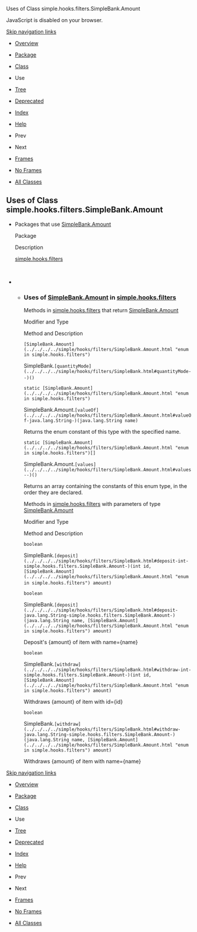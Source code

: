 Uses of Class simple.hooks.filters.SimpleBank.Amount   <!-- try { if (location.href.indexOf('is-external=true') == -1) { parent.document.title="Uses of Class simple.hooks.filters.SimpleBank.Amount"; } } catch(err) { } //-->

JavaScript is disabled on your browser.

[Skip navigation links](#skip.navbar.top "Skip navigation links")

*   [Overview](../../../../overview-summary.html)
*   [Package](../package-summary.html)
*   [Class](../../../../simple/hooks/filters/SimpleBank.Amount.html "enum in simple.hooks.filters")
*   Use
*   [Tree](../package-tree.html)
*   [Deprecated](../../../../deprecated-list.html)
*   [Index](../../../../index-files/index-1.html)
*   [Help](../../../../help-doc.html)

*   Prev
*   Next

*   [Frames](../../../../index.html?simple/hooks/filters/class-use/SimpleBank.Amount.html)
*   [No Frames](SimpleBank.Amount.html)

*   [All Classes](../../../../allclasses-noframe.html)

<!-- allClassesLink = document.getElementById("allclasses\_navbar\_top"); if(window==top) { allClassesLink.style.display = "block"; } else { allClassesLink.style.display = "none"; } //-->

Uses of Class  
simple.hooks.filters.SimpleBank.Amount
------------------------------------------------------

*   Packages that use [SimpleBank.Amount](../../../../simple/hooks/filters/SimpleBank.Amount.html "enum in simple.hooks.filters") 
    
    Package
    
    Description
    
    [simple.hooks.filters](#simple.hooks.filters)
    
     
    
*   *   ### Uses of [SimpleBank.Amount](../../../../simple/hooks/filters/SimpleBank.Amount.html "enum in simple.hooks.filters") in [simple.hooks.filters](../../../../simple/hooks/filters/package-summary.html)
        
        Methods in [simple.hooks.filters](../../../../simple/hooks/filters/package-summary.html) that return [SimpleBank.Amount](../../../../simple/hooks/filters/SimpleBank.Amount.html "enum in simple.hooks.filters") 
        
        Modifier and Type
        
        Method and Description
        
        `[SimpleBank.Amount](../../../../simple/hooks/filters/SimpleBank.Amount.html "enum in simple.hooks.filters")`
        
        SimpleBank.`[quantityMode](../../../../simple/hooks/filters/SimpleBank.html#quantityMode--)()` 
        
        `static [SimpleBank.Amount](../../../../simple/hooks/filters/SimpleBank.Amount.html "enum in simple.hooks.filters")`
        
        SimpleBank.Amount.`[valueOf](../../../../simple/hooks/filters/SimpleBank.Amount.html#valueOf-java.lang.String-)(java.lang.String name)`
        
        Returns the enum constant of this type with the specified name.
        
        `static [SimpleBank.Amount](../../../../simple/hooks/filters/SimpleBank.Amount.html "enum in simple.hooks.filters")[]`
        
        SimpleBank.Amount.`[values](../../../../simple/hooks/filters/SimpleBank.Amount.html#values--)()`
        
        Returns an array containing the constants of this enum type, in the order they are declared.
        
        Methods in [simple.hooks.filters](../../../../simple/hooks/filters/package-summary.html) with parameters of type [SimpleBank.Amount](../../../../simple/hooks/filters/SimpleBank.Amount.html "enum in simple.hooks.filters") 
        
        Modifier and Type
        
        Method and Description
        
        `boolean`
        
        SimpleBank.`[deposit](../../../../simple/hooks/filters/SimpleBank.html#deposit-int-simple.hooks.filters.SimpleBank.Amount-)(int id, [SimpleBank.Amount](../../../../simple/hooks/filters/SimpleBank.Amount.html "enum in simple.hooks.filters") amount)` 
        
        `boolean`
        
        SimpleBank.`[deposit](../../../../simple/hooks/filters/SimpleBank.html#deposit-java.lang.String-simple.hooks.filters.SimpleBank.Amount-)(java.lang.String name, [SimpleBank.Amount](../../../../simple/hooks/filters/SimpleBank.Amount.html "enum in simple.hooks.filters") amount)`
        
        Deposit's {amount} of item with name={name}
        
        `boolean`
        
        SimpleBank.`[withdraw](../../../../simple/hooks/filters/SimpleBank.html#withdraw-int-simple.hooks.filters.SimpleBank.Amount-)(int id, [SimpleBank.Amount](../../../../simple/hooks/filters/SimpleBank.Amount.html "enum in simple.hooks.filters") amount)`
        
        Withdraws {amount} of item with id={id}
        
        `boolean`
        
        SimpleBank.`[withdraw](../../../../simple/hooks/filters/SimpleBank.html#withdraw-java.lang.String-simple.hooks.filters.SimpleBank.Amount-)(java.lang.String name, [SimpleBank.Amount](../../../../simple/hooks/filters/SimpleBank.Amount.html "enum in simple.hooks.filters") amount)`
        
        Withdraws {amount} of item with name={name}
        

[Skip navigation links](#skip.navbar.bottom "Skip navigation links")

*   [Overview](../../../../overview-summary.html)
*   [Package](../package-summary.html)
*   [Class](../../../../simple/hooks/filters/SimpleBank.Amount.html "enum in simple.hooks.filters")
*   Use
*   [Tree](../package-tree.html)
*   [Deprecated](../../../../deprecated-list.html)
*   [Index](../../../../index-files/index-1.html)
*   [Help](../../../../help-doc.html)

*   Prev
*   Next

*   [Frames](../../../../index.html?simple/hooks/filters/class-use/SimpleBank.Amount.html)
*   [No Frames](SimpleBank.Amount.html)

*   [All Classes](../../../../allclasses-noframe.html)

<!-- allClassesLink = document.getElementById("allclasses\_navbar\_bottom"); if(window==top) { allClassesLink.style.display = "block"; } else { allClassesLink.style.display = "none"; } //-->